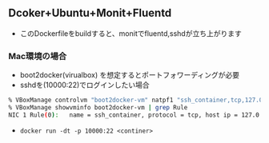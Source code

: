 ## Dcoker+Ubuntu+Monit+Fluentd
* このDockerfileをbuildすると、monitでfluentd,sshdが立ち上がります

### Mac環境の場合
* boot2docker(virualbox) を想定するとポートフォワーディングが必要
* sshdを(10000:22)でログインしたい場合

```sh
% VBoxManage controlvm "boot2docker-vm" natpf1 "ssh_container,tcp,127.0.0.1,10000,,10000"
% VBoxManage showvminfo boot2docker-vm | grep Rule
NIC 1 Rule(0):   name = ssh_container, protocol = tcp, host ip = 127.0.0.1, host port = 10000, guest ip = , guest port = 10000
```

* `docker run -dt -p 10000:22 <continer>`

